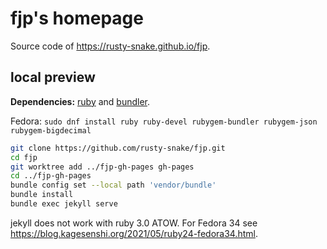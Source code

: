 fjp's homepage
==============

Source code of <https://rusty-snake.github.io/fjp>.

local preview
-------------

**Dependencies:** [ruby](https://www.ruby-lang.org/) and [bundler](https://bundler.io/).

Fedora: `sudo dnf install ruby ruby-devel rubygem-bundler rubygem-json rubygem-bigdecimal`

```bash
git clone https://github.com/rusty-snake/fjp.git
cd fjp
git worktree add ../fjp-gh-pages gh-pages
cd ../fjp-gh-pages
bundle config set --local path 'vendor/bundle'
bundle install
bundle exec jekyll serve
```

jekyll does not work with ruby 3.0 ATOW.
For Fedora 34 see <https://blog.kagesenshi.org/2021/05/ruby24-fedora34.html>.
